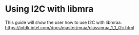 # Using I2C with libmra

This guide will show the user how to use I2C with libmraa.
https://iotdk.intel.com/docs/master/mraa/classmraa_1_1_i2c.html
